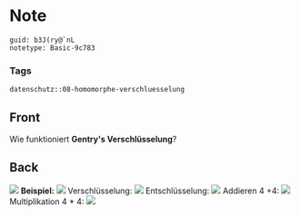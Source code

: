 # Note
```
guid: b3J(ry@`nL
notetype: Basic-9c783
```

### Tags
```
datenschutz::08-homomorphe-verschluesselung
```

## Front
Wie funktioniert <b>Gentry's Verschlüsselung</b>?

## Back
<img src="paste-6c2a2031ab3ceded3383bb8661c0586dc161686e.jpg">
<b>Beispiel:</b>
<img src="paste-6413b5b98c5ad410ec9fd42b496249bd465fcd7f.jpg">
Verschlüsselung:
<img src="paste-004cb53b22fa4b189295b75956b81764391eec63.jpg">
Entschlüsselung:
<img src="paste-88fd2206fe1c991715bf34288dca8b7c760fee4b.jpg">
Addieren 4 +4:
<img src="paste-61dbf755345d241bbf2cf1cc4895bb57c0761b2b.jpg">
Multiplikation 4 * 4:
<img src="paste-39746f1692c71793f7082b62a959415cff67c391.jpg">
